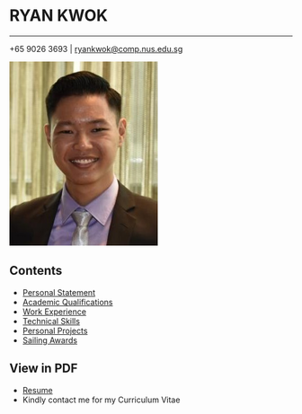 # RYAN KWOK

---

+65 9026 3693 \| [ryankwok@comp.nus.edu.sg](mailto:ryankwok@comp.nus.edu.sg)

![profile_picture](profile_picture.jpg)

## Contents

* [Personal Statement](personal_statement/personal_statement.md)
* [Academic Qualifications](academic_qualifications/academic_qualifications.md)
* [Work Experience](work_experience/work_experience.md)
* [Technical Skills](technical_skills/technical_skills.md)
* [Personal Projects](personal_projects/personal_projects.md)
* [Sailing Awards](sailing_awards/sailing_awards.md)

## View in PDF

* [Resume](./resume/ryan_kwok_resume.pdf)
* Kindly contact me for my Curriculum Vitae
